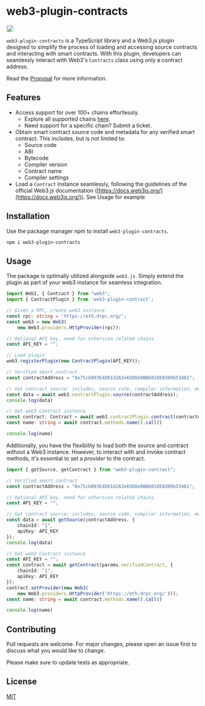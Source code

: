 # web3-plugin-contracts

<a href="https://www.npmjs.com/package/web3-plugin-contracts">
    <img src="https://badge.fury.io/js/web3-plugin-contracts.svg" alt="npm version" height="18">
</a>

`web3-plugin-contracts` is a TypeScript library and a Web3.js plugin designed to simplify the process of loading and accessing source contracts and interacting with smart contracts. With this plugin, developers can seamlessly interact with Web3's `Contracts` class using only a contract address.

Read the [Proposal](https://github.com/solide-project/web3-plugin-contracts/blob/master/contractsPlugin.md) for more information.

## Features

- Access support for over 100+ chains effortlessly.
	- Explore all supported chains [here](https://github.com/solide-project/web3-plugin-contracts/blob/master/src/chains/chain-id.ts).
	- Need support for a specific chain? Submit a ticket.
- Obtain smart contract source code and metadata for any verified smart contract. This includes, but is not limited to:
	- Source code
	- ABI
	- Bytecode
	- Compiler version
	- Contract name
	- Compiler settings
- Load a `Contract` instance seamlessly, following the guidelines of the official Web3.js documentation ([https://docs.web3js.org/](https://docs.web3js.org/)). See Usage for example


## Installation

Use the package manager npm to install `web3-plugin-contracts`.

```bash
npm i web3-plugin-contracts
```

## Usage

The package is optimally utilized alongside `web3.js`. Simply extend the plugin as part of your web3 instance for seamless integration.

```ts
import Web3, { Contract } from "web3";
import { ContractPlugin } from 'web3-plugin-contract';

// Given a RPC, create web3 instance
const rpc: string = 'https://eth.drpc.org/';
const web3 = new Web3(
	new Web3.providers.HttpProvider(rpc));

// Optional API key, need for etherscan related chains
const API_KEY = ""; 

// Load plugin
web3.registerPlugin(new ContractPlugin(API_KEY));

// Verified smart contract
const contractAddress = "0x75cb093E4D61d2A2e65D8e0BBb01DE8d89b53481";

// Get contract source: includes, source code, compiler information, metadata
const data = await web3.contractPlugin.source(contractAddress);
console.log(data)

// Get web3 Contract instance
const contract: Contract = await web3.contractPlugin.contract(contractAddress);
const name: string = await contract.methods.name().call()

console.log(name)
```

Additionally, you have the flexibility to load both the source and contract without a Web3 instance. However, to interact with and invoke contract methods, it's essential to set a *provider* to the contract.

```ts
import { getSource, getContract } from "web3-plugin-contract";

// Verified smart contract
const contractAddress = "0x75cb093E4D61d2A2e65D8e0BBb01DE8d89b53481";

// Optional API key, need for etherscan related chains
const API_KEY = ""; 

// Get contract source: includes, source code, compiler information, metadata
const data = await getSource(contractAddress, {
	chainId: "1",
	apiKey: API_KEY
});
console.log(data)

// Get web3 Contract instance
const API_KEY = "";
const contract = await getContract(params.verifiedContract, {
	chainId: "1",
	apiKey: API_KEY
});
contract.setProvider(new Web3(
	new Web3.providers.HttpProvider('https://eth.drpc.org/')));
const name: string = await contract.methods.name().call()

console.log(name)
```
## Contributing

Pull requests are welcome. For major changes, please open an issue first
to discuss what you would like to change.

Please make sure to update tests as appropriate.

## License

[MIT](https://choosealicense.com/licenses/mit/)